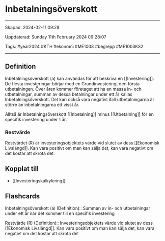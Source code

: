 # Inbetalningsöverskott

---

Skapad: 2024-02-11 09:28

Uppdaterad: Sunday 11th February 2024 09:28:07

Tags: #year2024 #KTH #ekonomi #ME1003 #begrepp #ME1003KS2

---

## Definition

Inbetalningsöverskott (a) kan användas för att beskriva en [[Investering]]. De flesta investeringar börjar med en Grundinvestering, den första utbetalningen. Över åren kommer företaget att ha en massa in- och utbetalningar, summan av dessa betalningar under ett år kallas Inbetalningsöverskott. Det kan också vara negativt ifall utbetalningarna är större än inbetalningarna ett visst år.

Alltså är Inbetalningsöverskott [[Inbetalning]] minus [[Utbetalning]] för en specifik investering under 1 år.

### Restvärde

Restvärdet (R) är investeringsobjektets värde vid slutet av dess [[Ekonomisk Livslängd]]. Kan vara positivt om man kan sälja det, kan vara negativt om det kostar att skrota det.

## Kopplat till

- [[Investeringskalkylering]]

## Flashcards

Inbetalningsöverskott (a) (Definition):: Summan av in- och utbetalningar under ett år när det kommer till en specifik investering
<!--SR:!2024-02-17,4,270!2024-02-18,4,276-->

Restvärde (R) (Definition):: Investeringsobjektets värde vid slutet av dess [[Ekonomisk Livslängd]]. Kan vara positivt om man kan sälja det, kan vara negativt om det kostar att skrota det
<!--SR:!2024-02-18,4,274!2024-02-17,4,270-->
